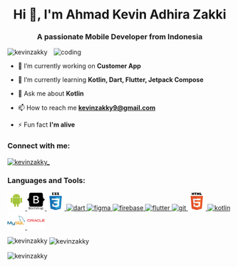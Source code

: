 <h1 align="center">Hi 👋, I'm Ahmad Kevin Adhira Zakki</h1>
<h3 align="center">A passionate Mobile Developer from Indonesia</h3>

<img align="right" alt="coding" width="400" src="https://www.google.com/url?sa=i&url=https%3A%2F%2Fwww.pinterest.com%2Fpin%2Fcomputer-pusheen-gif-computer-pusheen-busy-discover-share-gifs--73253931431324295%2F&psig=AOvVaw3pivinuy3EeRx1oEZo-Zd5&ust=1701105128473000&source=images&cd=vfe&opi=89978449&ved=0CBEQjRxqFwoTCOiouMiU4oIDFQAAAAAdAAAAABAQ">

<p align="left"> <img src="https://komarev.com/ghpvc/?username=kevinzakky&label=Profile%20views&color=0e75b6&style=flat" alt="kevinzakky" /> </p>

- 🔭 I’m currently working on **Customer App**

- 🌱 I’m currently learning **Kotlin, Dart, Flutter, Jetpack Compose**

- 💬 Ask me about **Kotlin**

- 📫 How to reach me **kevinzakky9@gmail.com**

- ⚡ Fun fact **I'm alive**

<h3 align="left">Connect with me:</h3>
<p align="left">
<a href="https://instagram.com/kevinzakky_" target="blank"><img align="center" src="https://raw.githubusercontent.com/rahuldkjain/github-profile-readme-generator/master/src/images/icons/Social/instagram.svg" alt="kevinzakky_" height="30" width="40" /></a>
</p>

<h3 align="left">Languages and Tools:</h3>
<p align="left"> <a href="https://developer.android.com" target="_blank" rel="noreferrer"> <img src="https://raw.githubusercontent.com/devicons/devicon/master/icons/android/android-original-wordmark.svg" alt="android" width="40" height="40"/> </a> <a href="https://getbootstrap.com" target="_blank" rel="noreferrer"> <img src="https://raw.githubusercontent.com/devicons/devicon/master/icons/bootstrap/bootstrap-plain-wordmark.svg" alt="bootstrap" width="40" height="40"/> </a> <a href="https://www.w3schools.com/css/" target="_blank" rel="noreferrer"> <img src="https://raw.githubusercontent.com/devicons/devicon/master/icons/css3/css3-original-wordmark.svg" alt="css3" width="40" height="40"/> </a> <a href="https://dart.dev" target="_blank" rel="noreferrer"> <img src="https://www.vectorlogo.zone/logos/dartlang/dartlang-icon.svg" alt="dart" width="40" height="40"/> </a> <a href="https://www.figma.com/" target="_blank" rel="noreferrer"> <img src="https://www.vectorlogo.zone/logos/figma/figma-icon.svg" alt="figma" width="40" height="40"/> </a> <a href="https://firebase.google.com/" target="_blank" rel="noreferrer"> <img src="https://www.vectorlogo.zone/logos/firebase/firebase-icon.svg" alt="firebase" width="40" height="40"/> </a> <a href="https://flutter.dev" target="_blank" rel="noreferrer"> <img src="https://www.vectorlogo.zone/logos/flutterio/flutterio-icon.svg" alt="flutter" width="40" height="40"/> </a> <a href="https://git-scm.com/" target="_blank" rel="noreferrer"> <img src="https://www.vectorlogo.zone/logos/git-scm/git-scm-icon.svg" alt="git" width="40" height="40"/> </a> <a href="https://www.w3.org/html/" target="_blank" rel="noreferrer"> <img src="https://raw.githubusercontent.com/devicons/devicon/master/icons/html5/html5-original-wordmark.svg" alt="html5" width="40" height="40"/> </a> <a href="https://kotlinlang.org" target="_blank" rel="noreferrer"> <img src="https://www.vectorlogo.zone/logos/kotlinlang/kotlinlang-icon.svg" alt="kotlin" width="40" height="40"/> </a> <a href="https://www.mysql.com/" target="_blank" rel="noreferrer"> <img src="https://raw.githubusercontent.com/devicons/devicon/master/icons/mysql/mysql-original-wordmark.svg" alt="mysql" width="40" height="40"/> </a> <a href="https://www.oracle.com/" target="_blank" rel="noreferrer"> <img src="https://raw.githubusercontent.com/devicons/devicon/master/icons/oracle/oracle-original.svg" alt="oracle" width="40" height="40"/> </a> </p>

<p><img align="left" src="https://github-readme-stats.vercel.app/api/top-langs?username=kevinzakky&show_icons=true&locale=en&layout=compact" alt="kevinzakky" /></p>

<p>&nbsp;<img align="center" src="https://github-readme-stats.vercel.app/api?username=kevinzakky&show_icons=true&locale=en" alt="kevinzakky" /></p>

<p><img align="center" src="https://github-readme-streak-stats.herokuapp.com/?user=kevinzakky&" alt="kevinzakky" /></p>
